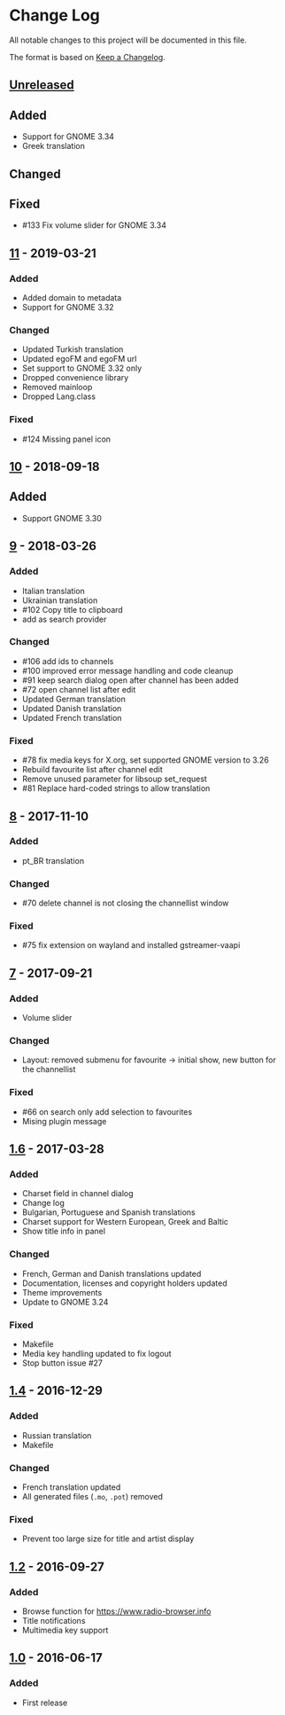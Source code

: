 # Change Log

All notable changes to this project will be documented in this file.

The format is based on [Keep a Changelog](http://keepachangelog.com/).

## [Unreleased]

## Added
- Support for GNOME 3.34
- Greek translation

## Changed

## Fixed
- #133 Fix volume slider for GNOME 3.34

## [11] - 2019-03-21

### Added
- Added domain to metadata
- Support for GNOME 3.32

### Changed
- Updated Turkish translation
- Updated egoFM and egoFM url
- Set support to GNOME 3.32 only
- Dropped convenience library
- Removed mainloop
- Dropped Lang.class

### Fixed
- #124 Missing panel icon

## [10] - 2018-09-18

## Added
- Support GNOME 3.30

## [9] - 2018-03-26

### Added
- Italian translation
- Ukrainian translation
- #102 Copy title to clipboard
- add as search provider

### Changed
- #106 add ids to channels
- #100 improved error message handling and code cleanup
- #91 keep search dialog open after channel has been added
- #72 open channel list after edit
- Updated German translation
- Updated Danish translation
- Updated French translation

### Fixed
- #78 fix media keys for X.org, set supported GNOME version to 3.26
- Rebuild favourite list after channel edit
- Remove unused parameter for libsoup set_request
- #81 Replace hard-coded strings to allow translation

## [8] - 2017-11-10

### Added
- pt_BR translation

### Changed
- #70 delete channel is not closing the channellist window

### Fixed
- #75 fix extension on wayland and installed gstreamer-vaapi

## [7] - 2017-09-21

### Added
- Volume slider

### Changed
- Layout: removed submenu for favourite -> initial show, new button for the channellist

### Fixed
- #66 on search only add selection to favourites
- Mising plugin message

## [1.6] - 2017-03-28

### Added
- Charset field in channel dialog
- Change log
- Bulgarian, Portuguese and Spanish translations
- Charset support for Western European, Greek and Baltic
- Show title info in panel

### Changed
- French, German and Danish translations updated
- Documentation, licenses and copyright holders updated
- Theme improvements
- Update to GNOME 3.24

### Fixed
- Makefile
- Media key handling updated to fix logout
- Stop button issue #27

## [1.4] - 2016-12-29

### Added
- Russian translation
- Makefile

### Changed
- French translation updated
- All generated files (`.mo`, `.pot`) removed

### Fixed
- Prevent too large size for title and artist display

## [1.2] - 2016-09-27

### Added
- Browse function for https://www.radio-browser.info
- Title notifications
- Multimedia key support

## [1.0] - 2016-06-17

### Added
- First release

[Unreleased]: https://github.com/hslbck/gnome-shell-extension-radio/tree/master
[11]: https://github.com/hslbck/gnome-shell-extension-radio/releases/tag/v11
[10]: https://github.com/hslbck/gnome-shell-extension-radio/releases/tag/v10
[9]: https://github.com/hslbck/gnome-shell-extension-radio/releases/tag/v9
[8]: https://github.com/hslbck/gnome-shell-extension-radio/releases/tag/v8
[7]: https://github.com/hslbck/gnome-shell-extension-radio/tree/v7
[1.6]: https://github.com/hslbck/gnome-shell-extension-radio/tree/v1.6
[1.4]: https://github.com/hslbck/gnome-shell-extension-radio/tree/v1.4
[1.2]: https://github.com/hslbck/gnome-shell-extension-radio/tree/v1.2
[1.0]: https://github.com/hslbck/gnome-shell-extension-radio/tree/v1.0

